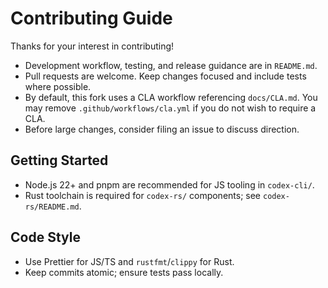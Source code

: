 Contributing Guide
==================

Thanks for your interest in contributing!

- Development workflow, testing, and release guidance are in `README.md`.
- Pull requests are welcome. Keep changes focused and include tests where possible.
- By default, this fork uses a CLA workflow referencing `docs/CLA.md`. You may remove `.github/workflows/cla.yml` if you do not wish to require a CLA.
- Before large changes, consider filing an issue to discuss direction.

Getting Started
---------------

- Node.js 22+ and pnpm are recommended for JS tooling in `codex-cli/`.
- Rust toolchain is required for `codex-rs/` components; see `codex-rs/README.md`.

Code Style
----------

- Use Prettier for JS/TS and `rustfmt`/`clippy` for Rust.
- Keep commits atomic; ensure tests pass locally.

